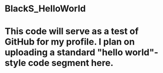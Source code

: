 # BlackS_HelloWorld
# This code will serve as a test of GitHub for my profile. I plan on uploading a standard "hello world"-style code segment here.
